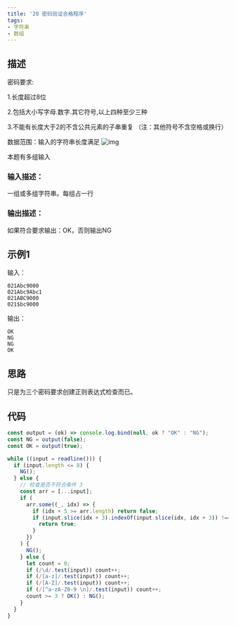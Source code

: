 ```yaml
---
title: '20 密码验证合格程序'
tags:
- 字符串
- 数组
---
```


## 描述

密码要求:

1.长度超过8位

2.包括大小写字母.数字.其它符号,以上四种至少三种

3.不能有长度大于2的不含公共元素的子串重复 （注：其他符号不含空格或换行）

数据范围：输入的字符串长度满足 ![img](https://www.nowcoder.com/equation?tex=1%20%5Cle%20n%20%5Cle%20100%20%5C)

本题有多组输入

### 输入描述：

一组或多组字符串。每组占一行

### 输出描述：

如果符合要求输出：OK，否则输出NG

## 示例1

输入：

```
021Abc9000
021Abc9Abc1
021ABC9000
021$bc9000
```



输出：

```
OK
NG
NG
OK
```

## 思路

只是为三个密码要求创建正则表达式检查而已。


## 代码

```js
const output = (ok) => console.log.bind(null, ok ? "OK" : "NG");
const NG = output(false);
const OK = output(true);

while ((input = readline())) {
  if (input.length <= 8) {
    NG();
  } else {
    // 检查是否不符合条件 3
    const arr = [...input];
    if (
      arr.some((_, idx) => {
        if (idx + 5 >= arr.length) return false;
        if (input.slice(idx + 3).indexOf(input.slice(idx, idx + 3)) !== -1) {
          return true;
        }
      })
    ) {
      NG();
    } else {
      let count = 0;
      if (/\d/.test(input)) count++;
      if (/[a-z]/.test(input)) count++;
      if (/[A-Z]/.test(input)) count++;
      if (/[^a-zA-Z0-9 \n]/.test(input)) count++;
      count >= 3 ? OK() : NG();
    }
  }
}

```

